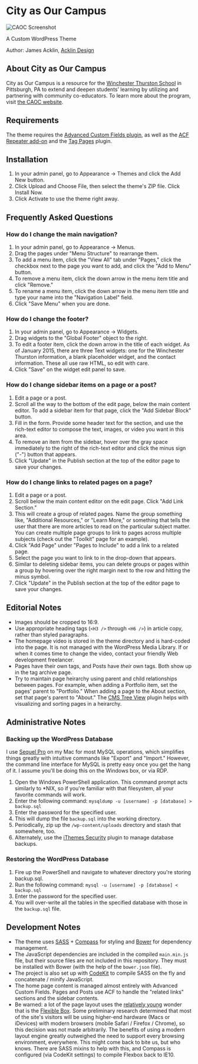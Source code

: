# City as Our Campus

![CAOC Screenshot](http://dev2.cityasourcampus.org/wp-content/themes/caocpress/screenshot.png)

A Custom WordPress Theme

Author: James Acklin, [Acklin Design](http://www.acklindesign.com)

## About City as Our Campus

City as Our Campus is a resource for the [Winchester Thurston School](http://www.winchesterthurston.org) in Pittsburgh, PA to extend and deepen students’ learning by utilizing and partnering with community co-educators. To learn more about the program, visit [the CAOC website](http://www.cityasourcampus.org/about).

## Requirements

The theme requires the [Advanced Custom Fields plugin](http://www.advancedcustomfields.com/), as well as the [ACF Repeater add-on](http://www.advancedcustomfields.com/add-ons/repeater-field/) and the [Tag Pages](https://wordpress.org/plugins/tag-pages/) plugin.

## Installation

1. In your admin panel, go to Appearance -> Themes and click the Add New button.
2. Click Upload and Choose File, then select the theme's ZIP file. Click Install Now.
3. Click Activate to use the theme right away.

## Frequently Asked Questions

### How do I change the main navigation?

1. In your admin panel, go to Appearance -> Menus.
2. Drag the pages under "Menu Structure" to rearrange them.
3. To add a menu item, click the "View All" tab under "Pages," click the checkbox next to the page you want to add, and click the "Add to Menu" button.
4. To remove a menu item, click the down arrow in the menu item title and click "Remove."
5. To rename a menu item, click the down arrow in the menu item title and type your name into the "Navigation Label" field.
6. Click "Save Menu" when you are done.

### How do I change the footer?

1. In your admin panel, go to Appearance -> Widgets.
2. Drag widgets to the "Global Footer" object to the right.
3. To edit a footer item, click the down arrow in the title of each widget. As of January 2015, there are three Text widgets: one for the Winchester Thurston information, a blank placeholder widget, and the contact information. These all use raw HTML, so edit with care.
4. Click "Save" on the widget edit panel to save.

### How do I change sidebar items on a page or a post?

1. Edit a page or a post.
2. Scroll all the way to the bottom of the edit page, below the main content editor. To add a sidebar item for that page, click the "Add Sidebar Block" button.
3. Fill in the form. Provide some header text for the section, and use the rich-text editor to compose the text, images, or video you want in this area.
4. To remove an item from the sidebar, hover over the gray space immediately to the right of the rich-text editor and click the minus sign ("-") button that appears.
5. Click "Update" in the Publish section at the top of the editor page to save your changes.

### How do I change links to related pages on a page?

1. Edit a page or a post.
2. Scroll below the main content editor on the edit page. Click "Add Link Section."
3. This will create a group of related pages. Name the group something like, "Additional Resources," or "Learn More," or something that tells the user that there are more articles to read on the particular subject matter. You can create multiple page groups to link to pages across multiple subjects (check out the "Toolkit" page for an example).
4. Click "Add Page" under "Pages to Include" to add a link to a related page.
5. Select the page you want to link to in the drop-down that appears.
6. Similar to deleting sidebar items, you can delete groups or pages within a group by hovering over the right margin next to the row and hitting the minus symbol.
7. Click "Update" in the Publish section at the top of the editor page to save your changes.

## Editorial Notes
- Images should be cropped to 16:9.
- Use appropriate heading tags (`<H3 />` through `<H6 />`) in article copy, rather than styled paragraphs.
- The homepage video is stored in the theme directory and is hard-coded into the page. It is not managed with the WordPress Media Library. If or when it comes time to change the video, contact your friendly Web development freelancer.
- Pages have their own tags, and Posts have *their* own tags. Both show up in the tag archive page.
- Try to maintain page heirarchy using parent and child relationships between pages. For example, when adding a Portfolio item, set the pages' parent to "Portfolio." When adding a page to the About section, set that page's parent to "About." The [CMS Tree View](https://wordpress.org/plugins/cms-tree-page-view/) plugin helps with visualizing and sorting pages in a heirarchy.

## Administrative Notes

### Backing up the WordPress Database
I use [Sequel Pro](http://www.sequelpro.com/) on my Mac for most MySQL operations, which simplifies things greatly with intuitive commands like "Export" and "Import." However, the command line interface for MySQL is pretty easy once you get the hang of it. I assume you'll be doing this on the Windows box, or via RDP.

1. Open the Windows PowerShell application. This command prompt acts similarly to *NIX, so if you're familiar with that filesystem, all your favorite commands will work.
2. Enter the following command: `mysqldump -u [username] -p [database] > backup.sql`
3. Enter the password for the specified user.
4. This will dump the file `backup.sql` into the working directory.
5. Periodically, zip up the `/wp-content/uploads` directory and stash that somewhere, too.
6. Alternately, use the [iThemes Security](https://wordpress.org/plugins/better-wp-security/) plugin to manage database backups.

### Restoring the WordPress Database

1. Fire up the PowerShell and navigate to whatever directory you're storing backup.sql.
2. Run the following command: `mysql -u [username] -p [database] < backup.sql`
3. Enter the password for the specified user.
4. You will over-write all the tables in the specified database with those in the `backup.sql` file.

## Development Notes
- The theme uses [SASS](http://sass-lang.com/) + [Compass](http://compass-style.org/) for styling and [Bower](http://www.bower.io) for dependency management.
- The JavaScript dependencies are included in the compiled `main.min.js` file, but their source files are not included in this repository. They must be installed with Bower (with the help of the `bower.json` file).
- The project is also set up with [CodeKit](https://incident57.com/codekit/) to compile SASS on the fly and concatenate / minify JavaScript.
- The home page content is managed almost entirely with Advanced Custom Fields. Pages and Posts use ACF to handle the "related links" sections and the sidebar contents.
- Be warned: a lot of the page layout uses the [relatively young](http://caniuse.com/#search=flexbox) wonder that is the [Flexible Box](http://www.w3.org/TR/css3-flexbox/). Some preliminary research determined that most of the site's visitors will be using higher-end hardware (Macs or iDevices) with modern browsers (mobile Safari / Firefox / Chrome), so this decision was not made arbitrarily. The benefits of using a modern layout engine greatly outweighed the need to support every browsing environment, everywhere. This might come back to bite us, but who knows. There are SASS mixins to help with this, and Compass is configured (via CodeKit settings) to compile Flexbox back to IE10.
